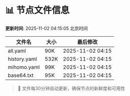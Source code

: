 # 📊 节点文件信息

**更新时间**: 2025-11-02 04:15:05 北京时间

| 文件名 | 大小 | 最后修改 |
|--------|------|----------|
| all.yaml | 90K | 2025-11-02 04:15 |
| history.yaml | 532K | 2025-11-02 04:15 |
| mihomo.yaml | 99K | 2025-11-02 04:15 |
| base64.txt | 95K | 2025-11-02 04:15 |

> 🔄 文件每30分钟自动更新，确保节点的新鲜度和可用性
